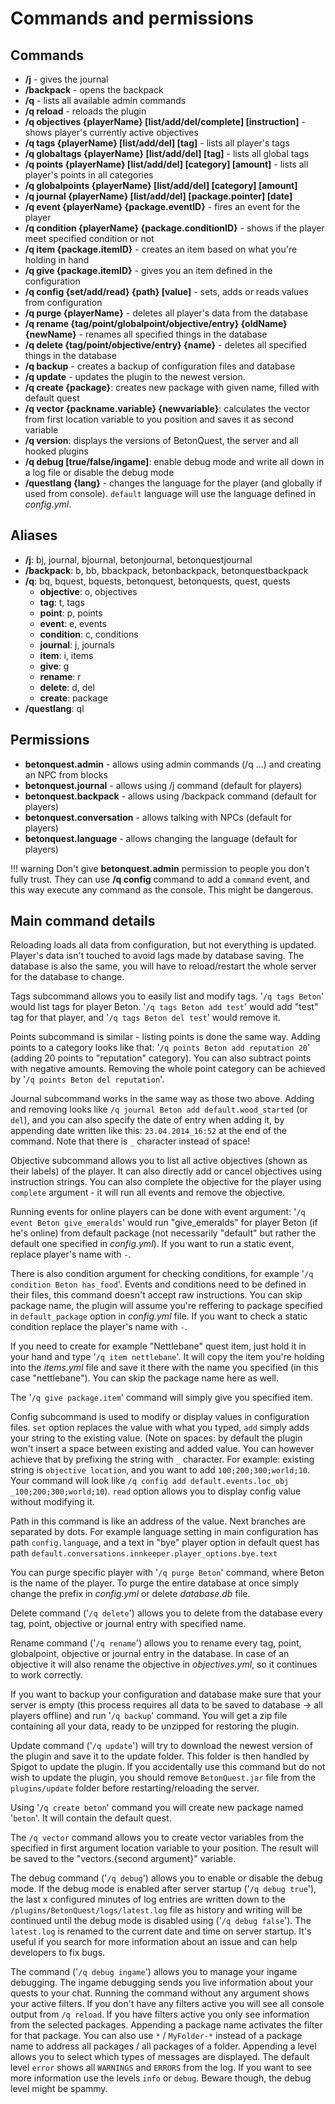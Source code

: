 # Commands and permissions

## Commands

* **/j** - gives the journal
* **/backpack** - opens the backpack
* **/q** - lists all available admin commands
* **/q reload** - reloads the plugin
* **/q objectives {playerName} [list/add/del/complete] [instruction]** - shows player's currently active objectives
* **/q tags {playerName} [list/add/del] [tag]** - lists all player's tags
* **/q globaltags {playerName} [list/add/del] [tag]** - lists all global tags
* **/q points {playerName} [list/add/del] [category] [amount]** - lists all player's points in all categories
* **/q globalpoints {playerName} [list/add/del] [category] [amount]**
* **/q journal {playerName} [list/add/del] [package.pointer] [date]**
* **/q event {playerName} {package.eventID}** - fires an event for the player
* **/q condition {playerName} {package.conditionID}** - shows if the player meet specified condition or not
* **/q item {package.itemID}** - creates an item based on what you're holding in hand
* **/q give {package.itemID}** - gives you an item defined in the configuration
* **/q config {set/add/read} {path} [value]** - sets, adds or reads values from configuration
* **/q purge {playerName}** - deletes all player's data from the database
* **/q rename {tag/point/globalpoint/objective/entry} {oldName} {newName}** - renames all specified things in the database
* **/q delete {tag/point/objective/entry} {name}** - deletes all specified things in the database
* **/q backup** - creates a backup of configuration files and database
* **/q update** - updates the plugin to the newest version.
* **/q create {package}**: creates new package with given name, filled with default quest
* **/q vector {packname.variable} {newvariable}**: calculates the vector from first location variable to you position and saves it as second variable
* **/q version**: displays the versions of BetonQuest, the server and all hooked plugins
* **/q debug [true/false/ingame]**: enable debug mode and write all down in a log file or disable the debug mode
* **/questlang {lang}** - changes the language for the player (and globally if used from console). `default` language will use the language defined in _config.yml_.

## Aliases

* **/j**: bj, journal, bjournal, betonjournal, betonquestjournal
* **/backpack**: b, bb, bbackpack, betonbackpack, betonquestbackpack
* **/q**: bq, bquest, bquests, betonquest, betonquests, quest, quests
    * **objective**: o, objectives
    * **tag**: t, tags
    * **point**: p, points
    * **event**: e, events
    * **condition**: c, conditions
    * **journal**: j, journals
    * **item**: i, items
    * **give**: g
    * **rename**: r
    * **delete**: d, del
    * **create**: package
* **/questlang**: ql

## Permissions


* **betonquest.admin** - allows using admin commands (/q ...) and creating an NPC from blocks
* **betonquest.journal** - allows using /j command (default for players)
* **betonquest.backpack** - allows using /backpack command (default for players)
* **betonquest.conversation** - allows talking with NPCs (default for players)
* **betonquest.language** - allows changing the language (default for players)

!!! warning
    Don't give **betonquest.admin** permission to people you don't fully trust. They can use **/q config** command to add a `command` event, and this way execute any command as the console. This might be dangerous.

## Main command details

Reloading loads all data from configuration, but not everything is updated. Player's data isn't touched to avoid lags made by database saving. The database is also the same, you will have to reload/restart the whole server for the database to change.

Tags subcommand allows you to easily list and modify tags. '`/q tags Beton`' would list tags for player Beton. '`/q tags Beton add test`' would add "test" tag for that player, and '`/q tags Beton del test`' would remove it.

Points subcommand is similar - listing points is done the same way. Adding points to a category looks like that: '`/q points Beton add reputation 20`' (adding 20 points to "reputation" category). You can also subtract points with negative amounts. Removing the whole point category can be achieved by '`/q points Beton del reputation`'.

Journal subcommand works in the same way as those two above. Adding and removing looks like `/q journal Beton add default.wood_started` (or `del`), and you can also specify the date of entry when adding it, by appending date written like this: `23.04.2014_16:52` at the end of the command. Note that there is `_` character instead of space!

Objective subcommand allows you to list all active objectives (shown as their labels) of the player. It can also directly add or cancel objectives using instruction strings. You can also complete the objective for the player using `complete` argument - it will run all events and remove the objective.

Running events for online players can be done with event argument: '`/q event Beton give_emeralds`' would run "give_emeralds" for player Beton (if he's online) from default package (not necessarily "default" but rather the default one specified in _config.yml_). If you want to run a static event, replace player's name with `-`.

There is also condition argument for checking conditions, for example '`/q condition Beton has_food`'. Events and conditions need to be defined in their files, this command doesn't accept raw instructions. You can skip package name, the plugin will assume you're reffering to package specified in `default_package` option in _config.yml_ file. If you want to check a static condition replace the player's name with `-`.

If you need to create for example "Nettlebane" quest item, just hold it in your hand and type '`/q item nettlebane`'. It will copy the item you're holding into the _items.yml_ file and save it there with the name you specified (in this case "nettlebane"). You can skip the package name here as well.

The '`/q give package.item`' command will simply give you specified item.

Config subcommand is used to modify or display values in configuration files. `set` option replaces the value with what you typed, `add` simply adds your string to the existing value. (Note on spaces: by default the plugin won't insert a space between existing and added value. You can however achieve that by prefixing the string with `_` character. For example: existing string is `objective location`, and you want to add `100;200;300;world;10`. Your command will look like `/q config add default.events.loc_obj _100;200;300;world;10`). `read` option allows you to display config value without modifying it.

Path in this command is like an address of the value. Next branches are separated by dots. For example language setting in main configuration has path `config.language`, and a text in "bye" player option in default quest has path `default.conversations.innkeeper.player_options.bye.text`

You can purge specific player with '`/q purge Beton`' command, where Beton is the name of the player. To purge the entire database at once simply change the prefix in _config.yml_ or delete _database.db_ file.

Delete command ('`/q delete`') allows you to delete from the database every tag, point, objective or journal entry with specified name.

Rename command ('`/q rename`') allows you to rename every tag, point, globalpoint, objective or journal entry in the database. In case of an objective it will also rename the objective in _objectives.yml_, so it continues to work correctly.

If you want to backup your configuration and database make sure that your server is empty (this process requires all data to be saved to database -> all players offline) and run '`/q backup`' command. You will get a zip file containing all your data, ready to be unzipped for restoring the plugin.

Update command ('`/q update`') will try to download the newest version of the plugin and save it to the update folder. This folder is then handled by Spigot to update the plugin. If you accidentally use this command but do not wish to update the plugin, you should remove `BetonQuest.jar` file from the `plugins/update` folder before restarting/reloading the server.

Using '`/q create beton`' command you will create new package named '`beton`'. It will contain the default quest.

The `/q vector` command allows you to create vector variables from the specified in first argument location variable to your position. The result will be saved to the "vectors.{second argument}" variable.

The debug command ('`/q debug`') allows you to enable or disable the debug mode. If the debug mode is enabled after
server startup ('`/q debug true`'), the last x configured minutes of log entries are written down to the
`/plugins/BetonQuest/logs/latest.log` file as history and writing will be continued until the debug mode is disabled
using ('`/q debug false`'). The `latest.log` is renamed to the current date and time on server startup.
It's useful if you search for more information about an issue and can help developers to fix bugs.

The command ('`/q debug ingame`') allows you to manage your ingame debugging.
The ingame debugging sends you live information about your quests to your chat.
Running the command without any argument shows your active filters.
If you don't have any filters active you will see all console output from `/q reload`.
If you have filters active you only see information from the selected packages.
Appending a package name activates the filter for that package.
You can also use `*` / `MyFolder-*` instead of a package name to address all packages / all packages of a folder.
Appending a level allows you to select which types of messages are displayed.
The default level `error` shows all `WARNINGS` and `ERRORS` from the log.
If you want to see more information use the levels `info` or `debug`.
Beware though, the debug level might be spammy.


